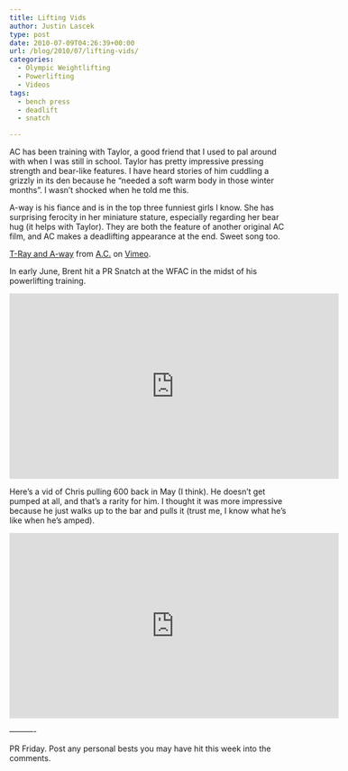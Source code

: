 ```yaml
---
title: Lifting Vids
author: Justin Lascek
type: post
date: 2010-07-09T04:26:39+00:00
url: /blog/2010/07/lifting-vids/
categories:
  - Olympic Weightlifting
  - Powerlifting
  - Videos
tags:
  - bench press
  - deadlift
  - snatch

---
```

AC has been training with Taylor, a good friend that I used to pal around with when I was still in school. Taylor has pretty impressive pressing strength and bear-like features. I have heard stories of him cuddling a grizzly in its den because he &#8220;needed a soft warm body in those winter months&#8221;. I wasn&#8217;t shocked when he told me this.
  

  
A-way is his fiance and is in the top three funniest girls I know. She has surprising ferocity in her miniature stature, especially regarding her bear hug (it helps with Taylor). They are both the feature of another original AC film, and AC makes a deadlifting appearance at the end. Sweet song too.
  


[T-Ray and A-way][1] from [A.C.][2] on [Vimeo][3].

In early June, Brent hit a PR Snatch at the WFAC in the midst of his powerlifting training.
  

  
<span class="embed-youtube" style="text-align:center; display: block;"><iframe class='youtube-player' type='text/html' width='584' height='329' src='https://www.youtube.com/embed/9NybKj9pRTc?version=3&#038;rel=1&#038;fs=1&#038;autohide=2&#038;showsearch=0&#038;showinfo=1&#038;iv_load_policy=1&#038;wmode=transparent' allowfullscreen='true' style='border:0;'></iframe></span>
  

  
Here&#8217;s a vid of Chris pulling 600 back in May (I think). He doesn&#8217;t get pumped at all, and that&#8217;s a rarity for him. I thought it was more impressive because he just walks up to the bar and pulls it (trust me, I know what he&#8217;s like when he&#8217;s amped).
  

  
<span class="embed-youtube" style="text-align:center; display: block;"><iframe class='youtube-player' type='text/html' width='584' height='329' src='https://www.youtube.com/embed/FPT6tNVrhZk?version=3&#038;rel=1&#038;fs=1&#038;autohide=2&#038;showsearch=0&#038;showinfo=1&#038;iv_load_policy=1&#038;wmode=transparent' allowfullscreen='true' style='border:0;'></iframe></span>
  

  
&#8212;&#8212;&#8212;-
  

  
PR Friday. Post any personal bests you may have hit this week into the comments.

 [1]: http://vimeo.com/13057645
 [2]: http://vimeo.com/user802431
 [3]: http://vimeo.com
